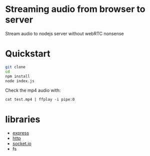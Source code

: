 # Streaming audio from browser to server
Stream audio to nodejs server without webRTC nonsense 

# Quickstart 
```bash
git clone
cd 
npm install
node index.js
```

Check the mp4 audio with:
```
cat test.mp4 | ffplay -i pipe:0
```

# libraries
- [express]()
- [http]()
- [socket.io]()
- fs
